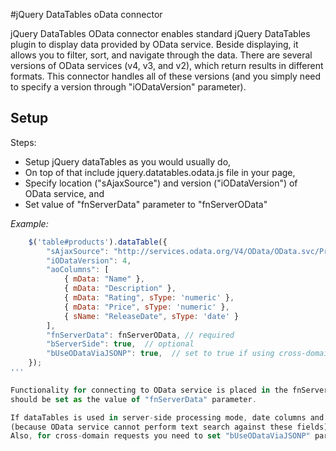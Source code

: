 #jQuery DataTables oData connector

jQuery DataTables OData connector enables standard jQuery DataTables plugin to display data provided by OData service.
Beside displaying, it allows you to filter, sort, and navigate through the data. There are several versions of OData services (v4, v3, and v2), which return results in different formats. This connector 
handles all of these versions (and you simply need to specify a version through "iODataVersion" parameter).

## Setup

Steps:
- Setup jQuery dataTables as you would usually do,
- On top of that include jquery.datatables.odata.js file in your page, 
- Specify location ("sAjaxSource") and version ("iODataVersion") of OData service, and
- Set value of "fnServerData" parameter to "fnServerOData"

_Example:_

```javascript
    $('table#products').dataTable({
		"sAjaxSource": "http://services.odata.org/V4/OData/OData.svc/Products",
		"iODataVersion": 4,
		"aoColumns": [
			{ mData: "Name" },
			{ mData: "Description" },
			{ mData: "Rating", sType: 'numeric' },
			{ mData: "Price", sType: 'numeric' },
			{ sName: "ReleaseDate", sType: 'date' }
		],
		"fnServerData": fnServerOData, // required
		"bServerSide": true,  // optional
		"bUseODataViaJSONP": true,	// set to true if using cross-domain requests
    });
'''

Functionality for connecting to OData service is placed in the fnServerOData function defined in jquery.datatables.odata.js. This function
should be set as the value of "fnServerData" parameter.

If dataTables is used in server-side processing mode, date columns and numeric columns should be marked as such using "sType" parameter
(because OData service cannot perform text search against these fields). 
Also, for cross-domain requests you need to set	"bUseODataViaJSONP" parameter value to true.